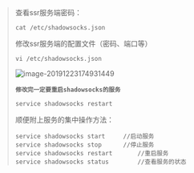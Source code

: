 > 查看ssr服务端密码：
>
> ```shell
> cat /etc/shadowsocks.json
> ```
>
> 修改ssr服务端的配置文件（密码、端口等）
>
> ```shell
> vi /etc/shadowsocks.json
> ```
>
> ![image-20191223174931449](C:\Users\Administrator\AppData\Roaming\Typora\typora-user-images\image-20191223174931449.png)
>
> **`修改完一定要重启shadowsocks的服务`**
>
> ```shell
> service shadowsocks restart
> ```
>
> 顺便附上服务的集中操作方法：
>
> ```shell
> service shadowsocks start		//启动服务
> service shadowsocks stop		//停止服务
> service shadowsocks restart		//重启服务
> service shadowsocks status		//查看服务的状态
> ```
>
> 